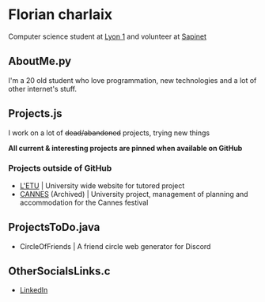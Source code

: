 # Florian charlaix

Computer science student at [Lyon 1](https://iut.univ-lyon1.fr) and volunteer at [Sapinet](https://sapinet.fr)

## AboutMe.py

I'm a 20 old student who love programmation, new technologies and a lot of other internet's stuff.

## Projects.js

I work on a lot of ~~dead/abandoned~~ projects, trying new things

**All current & interesting projects are pinned when available on GitHub**

### Projects outside of GitHub
- [L'ETU](https://forge.univ-lyon1.fr/LETU/LETU) | University wide website for tutored project
- [CANNES](https://forge.univ-lyon1.fr/cannes-cpoa) (Archived) |  University project, management of planning and accommodation for the Cannes festival

## ProjectsToDo.java
- CircleOfFriends | A friend circle web generator for Discord

## OtherSocialsLinks.c
- [LinkedIn](https://www.linkedin.com/in/florian-charlaix/)

